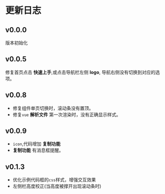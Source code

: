 # 更新日志

## v0.0.0
版本初始化

## v0.0.5
修复首页点击 **快速上手**,或点击导航栏左侧 **logo**, 导航右侧没有切换到对应的选项。

## v0.0.8
- 修复组件单页切换时，滚动条没有置顶。
- 修复`vue` **解析文件** 第一次渲染时，没有正确显示样式。

## v0.0.9
- `icon`,代码增加 **复制功能**
- **复制功能** 有消息框提醒。

## v0.1.3
- 优化示例代码框的`css`样式，增强交互效果
- 左侧栏高度校正(当高度被撑开出现滚动条时)
